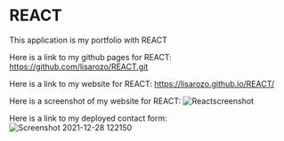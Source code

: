 # REACT
This application is my portfolio with REACT

Here is a link to my github pages for REACT:
https://github.com/lisarozo/REACT.git

Here is a link to my website for REACT: 
https://lisarozo.github.io/REACT/

Here is a screenshot of my website for REACT:
![Reactscreenshot](https://user-images.githubusercontent.com/88279346/147594673-a6f3c6b7-ccc9-4722-9b89-ac5012fb619e.jpg)

Here is a link to my deployed contact form:
![Screenshot 2021-12-28 122150](https://user-images.githubusercontent.com/88279346/147595594-ef11b537-349d-4e8c-af01-cf7dcd9687fe.png)


